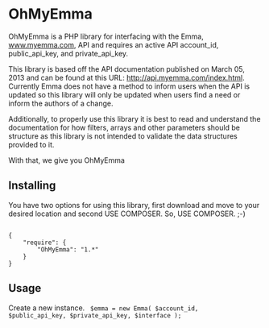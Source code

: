 OhMyEmma
========

OhMyEmma is a PHP library for interfacing with the Emma, www.myemma.com, API and
requires an active API account_id, public_api_key, and private_api_key.

This library is based off the API documentation published on March 05, 2013 and
can be found at this URL: http://api.myemma.com/index.html. Currently Emma does
not have a method to inform users when the API is updated so this library will
only be updated when users find a need or inform the authors of a change. 

Additionally, to properly use this library it is best to read and understand
the documentation for how filters, arrays and other parameters should be 
structure as this library is not intended to validate the data structures 
provided to it. 

With that, we give you OhMyEmma

## Installing ##

You have two options for using this library, first download and move to your 
desired location and second USE COMPOSER. So, USE COMPOSER. ;-)

<code>
{
    "require": {
        "OhMyEmma": "1.*"
    }
}
</code>

## Usage ##

Create a new instance. 
<code>
$emma = new Emma(
    $account_id,
    $public_api_key,
    $private_api_key,
    $interface
);
</code>
